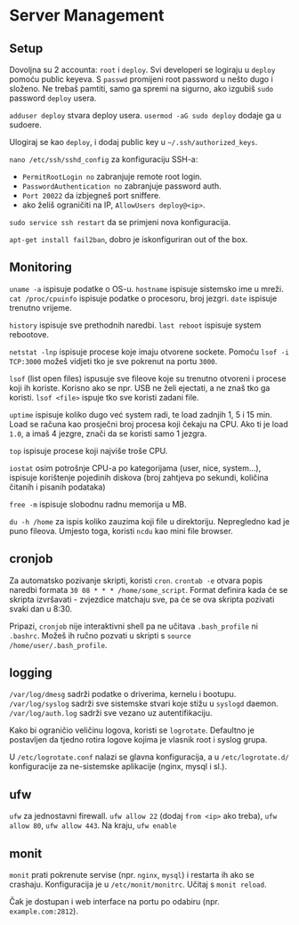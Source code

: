 # Server Management

## Setup

Dovoljna su 2 accounta: `root` i `deploy`. Svi developeri se logiraju u `deploy` pomoću public keyeva. S `passwd` promijeni root password u nešto dugo i složeno. Ne trebaš pamtiti, samo ga spremi na sigurno, ako izgubiš `sudo` password `deploy` usera.

`adduser deploy` stvara deploy usera.
`usermod -aG sudo deploy` dodaje ga u sudoere.

Ulogiraj se kao `deploy`, i dodaj public key u `~/.ssh/authorized_keys`.

`nano /etc/ssh/sshd_config` za konfiguraciju SSH-a:
* `PermitRootLogin no` zabranjuje remote root login.
* `PasswordAuthentication no` zabranjuje password auth.
* `Port 20022` da izbjegneš port sniffere.
* ako želiš ograničiti na IP, `AllowUsers deploy@<ip>`.

`sudo service ssh restart` da se primjeni nova konfiguracija.

`apt-get install fail2ban`, dobro je iskonfiguriran out of the box.

## Monitoring

`uname -a` ispisuje podatke o OS-u.
`hostname` ispisuje sistemsko ime u mreži.
`cat /proc/cpuinfo` ispisuje podatke o procesoru, broj jezgri.
`date` ispisuje trenutno vrijeme.

`history` ispisuje sve prethodnih naredbi.
`last reboot` ispisuje system rebootove.

`netstat -lnp` ispisuje procese koje imaju otvorene sockete.
Pomoću `lsof -i TCP:3000` možeš vidjeti tko je sve pokrenut na portu `3000`.

`lsof` (list open files) ispusuje sve fileove koje su trenutno otvoreni i procese koji ih koriste. Korisno ako se npr. USB ne želi ejectati, a ne znaš tko ga koristi.
`lsof <file>` ispuje tko sve koristi zadani file.

`uptime` ispisuje koliko dugo već system radi, te load zadnjih 1, 5 i 15 min.
Load se računa kao prosječni broj procesa koji čekaju na CPU. Ako ti je load `1.0`, a imaš 4 jezgre, znači da se koristi samo 1 jezgra.

`top` ispisuje procese koji najviše troše CPU.

`iostat` osim potrošnje CPU-a po kategorijama (user, nice, system...), ispisuje korištenje pojedinih diskova (broj zahtjeva po sekundi, količina čitanih i pisanih podataka)

`free -m` ispisuje slobodnu radnu memorija u MB.

`du -h /home` za ispis koliko zauzima koji file u direktoriju. Nepregledno kad je puno fileova. Umjesto toga, koristi `ncdu` kao mini file browser.

## cronjob

Za automatsko pozivanje skripti, koristi `cron`. `crontab -e` otvara popis naredbi formata `30 08 * * * /home/some_script`. Format definira kada će se skripta izvršavati - zvjezdice matchaju sve, pa će se ova skripta pozivati svaki dan u 8:30.

Pripazi, `cronjob` nije interaktivni shell pa ne učitava `.bash_profile` ni `.bashrc`. Možeš ih ručno pozvati u skripti s `source /home/user/.bash_profile`.

## logging

`/var/log/dmesg` sadrži podatke o driverima, kernelu i bootupu.
`/var/log/syslog` sadrži sve sistemske stvari koje stižu u `syslogd` daemon.
`/var/log/auth.log` sadrži sve vezano uz autentifikaciju.

Kako bi ograničio veličinu logova, koristi se `logrotate`. Defaultno je postavljen da tjedno rotira logove kojima je vlasnik root i syslog grupa.

U `/etc/logrotate.conf` nalazi se glavna konfiguracija, a u `/etc/logrotate.d/` konfiguracije za ne-sistemske aplikacije (nginx, mysql i sl.).

## ufw

`ufw` za jednostavni firewall. `ufw allow 22` (dodaj `from <ip>` ako treba), `ufw allow 80`, `ufw allow 443`. Na kraju, `ufw enable`

## monit

`monit` prati pokrenute servise (npr. `nginx`, `mysql`) i restarta ih ako se crashaju. Konfiguracija je u `/etc/monit/monitrc`. Učitaj s `monit reload`.

Čak je dostupan i web interface na portu po odabiru (npr. `example.com:2812`).
